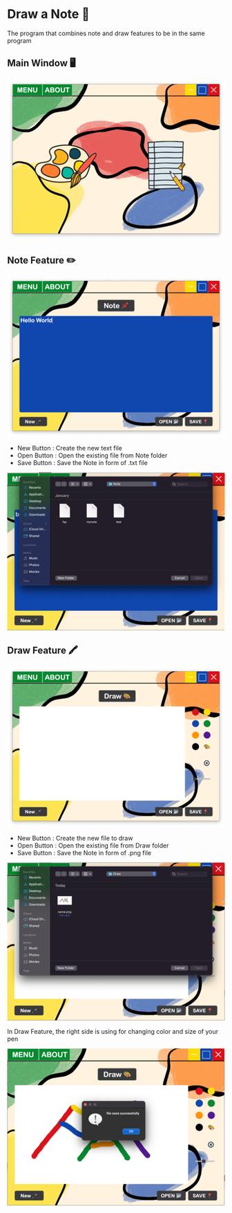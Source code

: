 # Draw a Note 🎨
The program that combines note and draw features to be in the same program 

## Main Window 🖥
![Banner](https://github.com/faynch/Draw_a_Note/blob/main/Assets/MainWindow.png?raw=True)

## Note Feature ✏️

![Banner](https://github.com/faynch/Draw_a_Note/blob/main/Assets/Note.png?raw=True)

+ New Button : Create the new text file
+ Open Button : Open the existing file from Note folder  
+ Save Button : Save the Note in form of .txt file

![Banner](https://github.com/faynch/Draw_a_Note/blob/main/Assets/NoteFolder.png?raw=True)

## Draw Feature 🖍

![Banner](https://github.com/faynch/Draw_a_Note/blob/main/Assets/Draw.png?raw=True)
+ New Button : Create the new file to draw
+ Open Button : Open the existing file from Draw folder  
+ Save Button : Save the Note in form of .png file

![Banner](https://github.com/faynch/Draw_a_Note/blob/main/Assets/DrawFolder.png?raw=True)

In Draw Feature, the right side is using for changing color and size of your pen

![Banner](https://github.com/faynch/Draw_a_Note/blob/main/Assets/SaveFile.png?raw=True)


 
